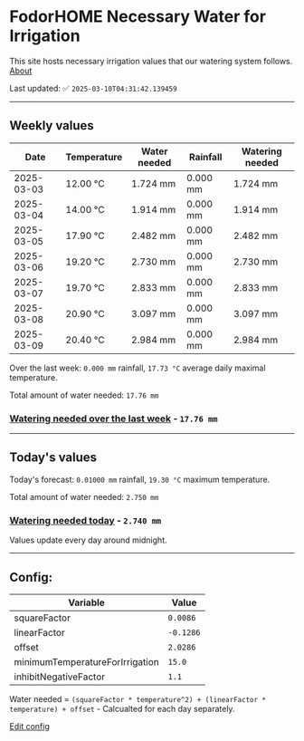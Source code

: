 # FodorHOME Necessary Water for Irrigation

This site hosts necessary irrigation values that our watering system follows. [About](https://github.com/redyau/irrigation)

Last updated: ✅ `2025-03-10T04:31:42.139459`

---

## Weekly values

| Date | Temperature | Water needed | Rainfall | Watering needed |
|-----|-----|-----|-----|-----|
| 2025-03-03 | 12.00 °C | 1.724 mm | 0.000 mm | 1.724 mm |
| 2025-03-04 | 14.00 °C | 1.914 mm | 0.000 mm | 1.914 mm |
| 2025-03-05 | 17.90 °C | 2.482 mm | 0.000 mm | 2.482 mm |
| 2025-03-06 | 19.20 °C | 2.730 mm | 0.000 mm | 2.730 mm |
| 2025-03-07 | 19.70 °C | 2.833 mm | 0.000 mm | 2.833 mm |
| 2025-03-08 | 20.90 °C | 3.097 mm | 0.000 mm | 3.097 mm |
| 2025-03-09 | 20.40 °C | 2.984 mm | 0.000 mm | 2.984 mm |


Over the last week: `0.000 mm` rainfall, `17.73 °C` average daily maximal temperature.

Total amount of water needed: `17.76 mm`

### [Watering needed over the last week](lastweek.txt) - `17.76 mm`

---

## Today's values

Today's forecast: `0.01000 mm` rainfall, `19.30 °C` maximum temperature.

Total amount of water needed: `2.750 mm`

### [Watering needed today](today.txt) - `2.740 mm`

Values update every day around midnight.

---

## Config:

| Variable | Value |
|-----|-----|
| squareFactor | `0.0086` |
| linearFactor | `-0.1286` |
| offset | `2.0286` |
| minimumTemperatureForIrrigation | `15.0` |
| inhibitNegativeFactor | `1.1` |

Water needed = `(squareFactor * temperature^2) + (linearFactor * temperature) + offset` - Calcualted for each day separately.

[Edit config](https://github.com/RedyAu/irrigation/edit/main/config.json)
